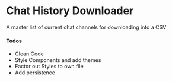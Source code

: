 # Chat History Downloader

A master list of current chat channels for downloading into a CSV

#### Todos

  - Clean Code
  - Style Components and add themes
  - Factor out Styles to own file
  - Add persistence 
